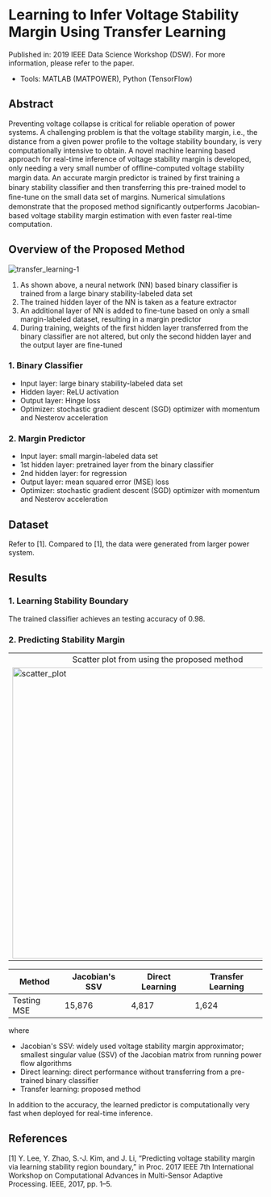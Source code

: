 # Learning to Infer Voltage Stability Margin Using Transfer Learning
Published in: 2019 IEEE Data Science Workshop (DSW). For more information, please refer to the paper.

* Tools: MATLAB (MATPOWER), Python (TensorFlow)

## Abstract
Preventing voltage collapse is critical for reliable operation of power systems. A challenging problem is that the voltage stability margin, i.e., the distance from a given power proﬁle to the voltage stability boundary, is very computationally intensive to obtain. A novel machine learning based approach for real-time inference of voltage stability margin is developed, only needing a very small number of ofﬂine-computed voltage stability margin data. An accurate margin predictor is trained by ﬁrst training a binary stability classiﬁer and then transferring this pre-trained model to ﬁne-tune on the small data set of margins. Numerical simulations demonstrate that the proposed method signiﬁcantly outperforms Jacobian-based voltage stability margin estimation with even faster real-time computation.

## Overview of the Proposed Method
![transfer_learning-1](https://user-images.githubusercontent.com/67979833/87365130-708d2380-c543-11ea-85fc-a57aff6357e2.png)
1. As shown above, a neural network (NN) based binary classifier is trained from a large binary stability-labeled data set
2. The trained hidden layer of the NN is taken as a feature extractor
3. An additional layer of NN is added to fine-tune based on only a small margin-labeled dataset, resulting in a margin predictor
4. During training, weights of the first hidden layer transferred from the binary classifier are not altered, but only the second hidden layer and the output layer are fine-tuned

### 1. Binary Classifier
* Input layer: large binary stability-labeled data set      
* Hidden layer: ReLU activation     
* Output layer: Hinge loss      
* Optimizer: stochastic gradient descent (SGD) optimizer with momentum and Nesterov acceleration

### 2. Margin Predictor
* Input layer: small margin-labeled data set      
* 1st hidden layer: pretrained layer from the binary classifier     
* 2nd hidden layer: for regression      
* Output layer: mean squared error (MSE) loss     
* Optimizer: stochastic gradient descent (SGD) optimizer with momentum and Nesterov acceleration

## Dataset
Refer to [1]. Compared to [1], the data were generated from larger power system.

## Results
### 1. Learning Stability Boundary
The trained classifier achieves an testing accuracy of 0.98.

### 2. Predicting Stability Margin
<table align='center'>
<tr align='center'>
<td> Scatter plot from using the proposed method </td>
<td> Scatter plot from using Jacobian's SSVs </td>
</tr>
<tr>
<td><img width="576" alt="scatter_plot" src="https://user-images.githubusercontent.com/67979833/87362688-53555680-c53d-11ea-8718-9d265b8195cd.jpg">
<td><img width="576" alt="scatter_plot_Jacobian" src="https://user-images.githubusercontent.com/67979833/87362687-53555680-c53d-11ea-9825-58e18d83bf46.jpg">
</tr>
</table>

Method | Jacobian's SSV | Direct Learning | Transfer Learning
---- | ---- | ---- | ----
Testing MSE | 15,876 | 4,817 | 1,624

where
* Jacobian's SSV: widely used voltage stability margin approximator; smallest singular value (SSV) of the Jacobian matrix from running power flow algorithms  
* Direct learning: direct performance without transferring from a pre-trained binary classifier
* Transfer learning: proposed method

In addition to the accuracy, the learned predictor is computationally very fast when deployed for real-time inference.

## References
[1] Y. Lee, Y. Zhao, S.-J. Kim, and J. Li, “Predicting voltage stability margin via learning stability region boundary,” in Proc. 2017 IEEE 7th International Workshop on Computational Advances in Multi-Sensor Adaptive Processing. IEEE, 2017, pp. 1–5.
